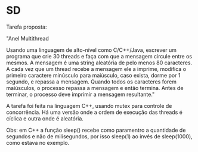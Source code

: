 # SD

Tarefa proposta:

"Anel Multithread

Usando uma linguagem de alto-nível como C/C++/Java, escrever um programa que crie 30 threads e faça com que a mensagem circule entre os mesmos.
A mensagem é uma string aleatória de pelo menos 80 caracteres.
A cada vez que um thread recebe a mensagem ele a imprime, modifica o primeiro caractere minúsculo para maiúsculo, caso exista, dorme por 1 segundo, e repassa a  mensagem.
Quando todos os caracteres forem maiúsculos, o processo repassa a mensagem e então termina.
Antes de terminar, o processo deve imprimir a mensagem resultante."

A tarefa foi feita na linguagem C++, usando mutex para controle de concorrência. Há uma versão onde a ordem de execução das threads é cíclica e outra onde é aleatória.

Obs: em C++ a função sleep() recebe como paramentro a quantidade de segundos e não de milisegundos, por isso sleep(1) ao invés de sleep(1000), como estava no exemplo.
